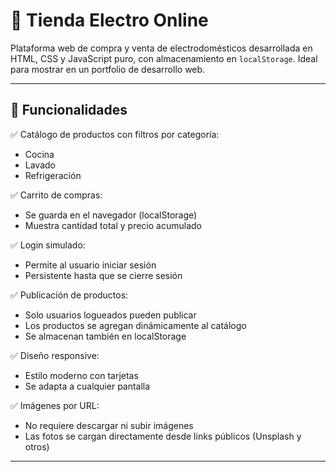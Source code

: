 # 🛒 Tienda Electro Online

Plataforma web de compra y venta de electrodomésticos desarrollada en HTML, CSS y JavaScript puro, con almacenamiento en `localStorage`. Ideal para mostrar en un portfolio de desarrollo web.

---

## 🔧 Funcionalidades

✅ Catálogo de productos con filtros por categoría:  
- Cocina  
- Lavado  
- Refrigeración

✅ Carrito de compras:  
- Se guarda en el navegador (localStorage)  
- Muestra cantidad total y precio acumulado

✅ Login simulado:  
- Permite al usuario iniciar sesión  
- Persistente hasta que se cierre sesión

✅ Publicación de productos:  
- Solo usuarios logueados pueden publicar  
- Los productos se agregan dinámicamente al catálogo  
- Se almacenan también en localStorage

✅ Diseño responsive:  
- Estilo moderno con tarjetas  
- Se adapta a cualquier pantalla

✅ Imágenes por URL:  
- No requiere descargar ni subir imágenes  
- Las fotos se cargan directamente desde links públicos (Unsplash y otros)

---
